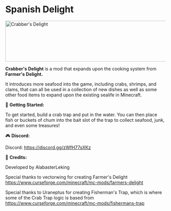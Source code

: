 # Spanish Delight


<!---<a href="https://www.curseforge.com/minecraft/mc-mods/farmers-delight">
  <img src="http://cf.way2muchnoise.eu/full_892827_downloads.svg" alt="Curseforge Downloads">
</a>--->


<p dir="auto"><img style="display: block; margin-left: auto; margin-right: auto;" src="https://raw.githubusercontent.com/DevJulen/SpanishDelight-1.20.1-Forge/src/main/resources/spanishdelightbanner.png" alt="Crabber's Delight" width="544" height="128" /></p>
<p style="text-align: left;"><span style="font-size: 14px;"><strong>Crabber's Delight</strong> is a mod that expands upon the cooking system from <strong>Farmer's Delight.</strong></span></p>
<p><span style="font-size: 14px;">It introduces more seafood into the game, including crabs, shrimps, and clams, that can all be used in a collection of new dishes as well as some other food items to expand upon the existing sealife in Minecraft.</span><span style="font-size: 14px;"><br /></span></p>
<p><span style="font-size: 14px;">📖 <strong>Getting Started:</strong></span></p>
<p><span style="font-size: 14px;">To get started, build a crab trap and put in the water. You can then place fish or buckets of chum into the bait slot of the trap to collect seafood, junk, and even some treasures!</span><span style="font-size: 14px;"><br /></span></p>
<p><span style="font-size: 14px;">🎮 <strong>Discord:</strong></span></p>
<p dir="auto"><span style="font-size: 14px;">Discord: <a href="https://discord.gg/zWfH77sXKz" rel="nofollow">https://discord.gg/zWfH77sXKz</a></span><span style="font-size: 14px;"><br /></span></p>
<p dir="auto"><span style="font-size: 14px;">📝 <strong>Credits:</strong></span></p>
<p dir="auto"><span style="font-size: 14px;">Developed by AlabasterLeking</span></p>
<p dir="auto"><span style="font-size: 14px;">Special thanks to vectorwing for creating Farmer's Delight <a href="https://www.curseforge.com/minecraft/mc-mods/farmers-delight" rel="nofollow">https://www.curseforge.com/minecraft/mc-mods/farmers-delight</a></span></p>
<p dir="auto"><span style="font-size: 14px;">Special thanks to Uraneptus for creating Fisherman's Trap, which is where some of the Crab Trap logic is based from <a href="https://www.curseforge.com/minecraft/mc-mods/fishermans-trap">https://www.curseforge.com/minecraft/mc-mods/fishermans-trap</a></span></p>
<p dir="auto"><span style="font-size: 14px;">&nbsp;</span></p>
